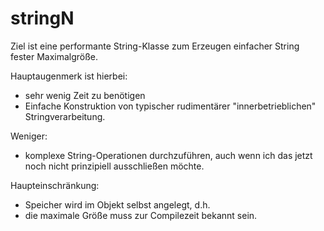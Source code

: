 # stringN

Ziel ist eine performante String-Klasse zum Erzeugen einfacher String fester Maximalgröße.

Hauptaugenmerk ist hierbei: 
* sehr wenig Zeit zu benötigen
* Einfache Konstruktion von typischer rudimentärer "innerbetrieblichen" Stringverarbeitung.

Weniger: 
* komplexe String-Operationen durchzuführen, auch wenn ich das jetzt noch nicht prinzipiell ausschließen möchte.

Haupteinschränkung:
* Speicher wird im Objekt selbst angelegt, d.h.
* die maximale Größe muss zur Compilezeit bekannt sein. 

